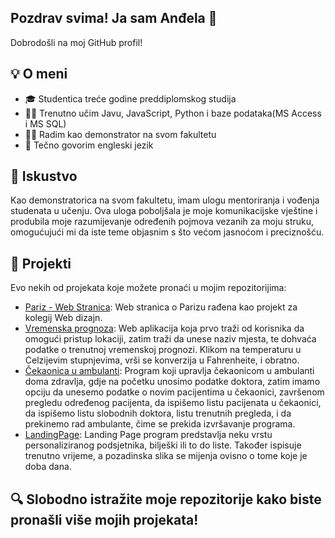 ## Pozdrav svima! Ja sam Anđela 👋
Dobrodošli na moj GitHub profil!

## 💡 O meni
- 🎓 Studentica treće godine preddiplomskog studija
- 👩‍💻 Trenutno učim Javu, JavaScript, Python i baze podataka(MS Access i MS SQL)
- 👩‍🏫 Radim kao demonstrator na svom fakultetu
- 💬 Tečno govorim engleski jezik

## 💼 Iskustvo
Kao demonstratorica na svom fakultetu, imam ulogu mentoriranja i vođenja studenata u učenju. Ova uloga poboljšala je moje komunikacijske vještine i produbila moje razumijevanje određenih pojmova vezanih za moju struku, omogućujući mi da iste teme objasnim s što većom jasnoćom i preciznošću.

## 🚀 Projekti
Evo nekih od projekata koje možete pronaći u mojim repozitorijima:

- [Pariz - Web Stranica](https://github.com/andjela9779/Pariz_web_stranica): Web stranica o Parizu rađena kao projekt za kolegij Web dizajn.
- [Vremenska prognoza](https://github.com/andjela9779/VremenskaPrognoza): Web aplikacija koja prvo traži od korisnika da omogući pristup lokaciji, zatim traži da unese naziv mjesta, te dohvaća podatke o trenutnoj vremenskoj prognozi. Klikom na temperaturu u Celzijevim stupnjevima, vrši se konverzija u Fahrenheite, i obratno.
- [Čekaonica u ambulanti](https://github.com/andjela9779/Ambulanta_Cekaonica): Program koji upravlja čekaonicom u ambulanti doma zdravlja, gdje na početku unosimo podatke doktora, zatim imamo opciju da unesemo podatke o novim pacijentima u čekaonici, završenom pregledu određenog pacijenta, da ispišemo listu pacijenata u čekaonici, da ispišemo listu slobodnih doktora, listu trenutnih pregleda, i da prekinemo rad ambulante, čime se prekida izvršavanje programa.
- [LandingPage](https://github.com/andjela9779/LandingPage): Landing Page program predstavlja neku vrstu personaliziranog podsjetnika, bilješki ili to do liste. Također ispisuje trenutno vrijeme, a pozadinska slika se mijenja ovisno o tome koje je doba dana.

## 🔍 Slobodno istražite moje repozitorije kako biste pronašli više mojih projekata!
